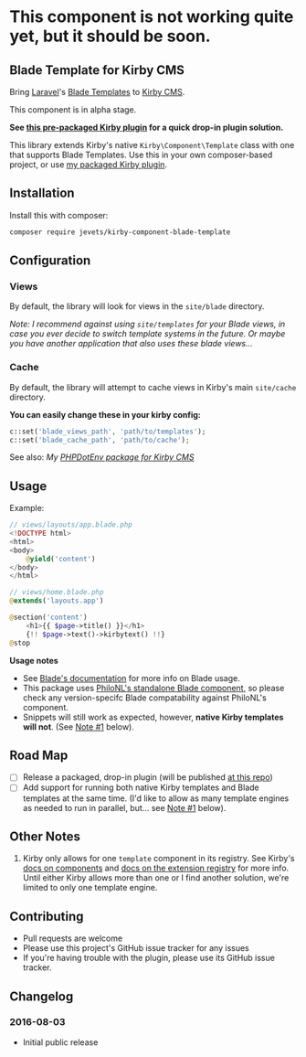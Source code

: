 # This component is not working quite yet, but it should be soon.

## Blade Template for Kirby CMS

Bring [Laravel][laravel]'s [Blade Templates][blade] to [Kirby CMS][getkirby].

This component is in alpha stage.

**See [this pre-packaged Kirby plugin][blade-plugin] for a quick drop-in plugin solution.**

This library extends Kirby's native `Kirby\Component\Template` class with one that supports Blade Templates. Use this in your own composer-based project, or use [my packaged Kirby plugin][blade-plugin].

## Installation

Install this with composer:

```sh
composer require jevets/kirby-component-blade-template
```

## Configuration

### Views

By default, the library will look for views in the `site/blade` directory. 

*Note: I recommend against using `site/templates` for your Blade views, in case you ever decide to switch template systems in the future. Or maybe you have another application that also uses these blade views...*

### Cache

By default, the library will attempt to cache views in Kirby's main `site/cache` directory.

**You can easily change these in your kirby config:**

```php
c::set('blade_views_path', 'path/to/templates');
c::set('blade_cache_path', 'path/to/cache');
```

See also: _My [PHPDotEnv package for Kirby CMS][kirby-dot-env]_

## Usage

Example:

```php
// views/layouts/app.blade.php
<!DOCTYPE html>
<html>
<body>
    @yield('content')
</body>
</html>
```

```php
// views/home.blade.php
@extends('layouts.app')

@section('content')
    <h1>{{ $page->title() }}</h1>
    {!! $page->text()->kirbytext() !!}
@stop
```

**Usage notes**

- See [Blade's documentation][blade] for more info on Blade usage.
- This package uses [PhiloNL's standalone Blade component][philonl], so please check any version-specifc Blade compatability against PhiloNL's component.
- Snippets will still work as expected, however, **native Kirby templates will not**. (See [Note #1](#other-notes) below).

## Road Map

- [ ] Release a packaged, drop-in plugin (will be published [at this repo][blade-plugin])
- [ ] Add support for running both native Kirby templates and Blade templates at the same time. (I'd like to allow as many template engines as needed to run in parallel, but... see [Note #1](#other-notes) below).

## Other Notes

1. Kirby only allows for one `template` component in its registry. See Kirby's [docs on components][kirby-components] and [docs on the extension registry][kirby-registry] for more info. Until either Kirby allows more than one or I find another solution, we're limited to only one template engine.

## Contributing

- Pull requests are welcome
- Please use this project's GitHub issue tracker for any issues
- If you're having trouble with the plugin, please use its GitHub issue tracker.

## Changelog

### 2016-08-03

- Initial public release

[blade-plugin]: https://github.com/jevets/kirby-plugin-blade-template
[laravel]: https://laravel.com/
[blade]: https://laravel.com/docs/5.2/blade
[getkirby]: http://getkirby.com
[kirby-dot-env]: https://github.com/jevets/kirby-phpdotenv
[philonl]: https://github.com/PhiloNL/Laravel-Blade
[kirby-registry]: https://getkirby.com/docs/developer-guide/plugins/registry
[kirby-components]: https://getkirby.com/docs/developer-guide/plugins/components
